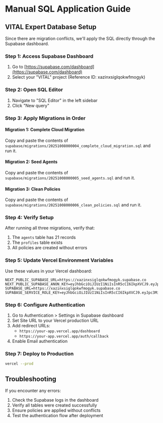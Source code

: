 # Manual SQL Application Guide

## VITAL Expert Database Setup

Since there are migration conflicts, we'll apply the SQL directly through the Supabase dashboard.

### Step 1: Access Supabase Dashboard
1. Go to [https://supabase.com/dashboard](https://supabase.com/dashboard)
2. Select your "VITAL" project (Reference ID: xazinxsiglqokwfmogyk)

### Step 2: Open SQL Editor
1. Navigate to "SQL Editor" in the left sidebar
2. Click "New query"

### Step 3: Apply Migrations in Order

#### Migration 1: Complete Cloud Migration
Copy and paste the contents of `supabase/migrations/20251008000004_complete_cloud_migration.sql` and run it.

#### Migration 2: Seed Agents
Copy and paste the contents of `supabase/migrations/20251008000005_seed_agents.sql` and run it.

#### Migration 3: Clean Policies
Copy and paste the contents of `supabase/migrations/20251008000006_clean_policies.sql` and run it.

### Step 4: Verify Setup
After running all three migrations, verify that:
1. The `agents` table has 21 records
2. The `profiles` table exists
3. All policies are created without errors

### Step 5: Update Vercel Environment Variables
Use these values in your Vercel dashboard:

```
NEXT_PUBLIC_SUPABASE_URL=https://xazinxsiglqokwfmogyk.supabase.co
NEXT_PUBLIC_SUPABASE_ANON_KEY=eyJhbGciOiJIUzI1NiIsInR5cCI6IkpXVCJ9.eyJpc3MiOiJzdXBhYmFzZSIsInJlZiI6InhhemlueHNpZ2xxb2t3Zm1vZ3lrIiwicm9sZSI6ImFub24iLCJpYXQiOjE3MzQ2ODkzNzgsImV4cCI6MjA1MDI2NTM3OH0.5qrfkThPewEuFize6meh47xngCvg_9FRKcepFZ7IxsY
SUPABASE_URL=https://xazinxsiglqokwfmogyk.supabase.co
SUPABASE_SERVICE_ROLE_KEY=eyJhbGciOiJIUzI1NiIsInR5cCI6IkpXVCJ9.eyJpc3MiOiJzdXBhYmFzZSIsInJlZiI6InhhemlueHNpZ2xxb2t3Zm1vZ3lrIiwicm9sZSI6InNlcnZpY2Vfcm9sZSIsImlhdCI6MTczNDY4OTM3OCwiZXhwIjoyMDUwMjY1Mzc4fQ.VkX0iMyTp93d8yLKrMWJQUaHYbeBhlF_p4sGKN8xdes
```

### Step 6: Configure Authentication
1. Go to Authentication > Settings in Supabase dashboard
2. Set Site URL to your Vercel production URL
3. Add redirect URLs:
   - `https://your-app.vercel.app/dashboard`
   - `https://your-app.vercel.app/auth/callback`
4. Enable Email authentication

### Step 7: Deploy to Production
```bash
vercel --prod
```

## Troubleshooting

If you encounter any errors:
1. Check the Supabase logs in the dashboard
2. Verify all tables were created successfully
3. Ensure policies are applied without conflicts
4. Test the authentication flow after deployment
